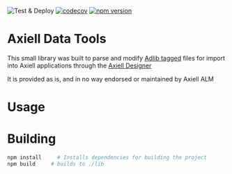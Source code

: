 ![Test & Deploy](https://github.com/ctot-nondef/ac-tools/actions/workflows/testandpublish.yml/badge.svg) [![codecov](https://codecov.io/gh/ctot-nondef/ac-tools/branch/master/graph/badge.svg?token=SY1X0ZURBY)](https://codecov.io/gh/ctot-nondef/ac-tools) [![npm version](https://badge.fury.io/js/@nondef%2Fac-tools.svg)](https://badge.fury.io/js/@nondef%2Fac-tools)

# Axiell Data Tools

This small library was built to parse and modify [Adlib tagged](https://documentation.axiell.com/alm/en/ds_eiefadlibtagged.html) files for
import into Axiell applications through the [Axiell Designer](http://documentation.axiell.com/ALM/EN/index.html?ds_designer.html)

It is provided as is, and in no way endorsed or maintained by Axiell ALM

# Usage




# Building

```bash
npm install     # Installs dependencies for building the project
npm build     # builds to ./lib
```
